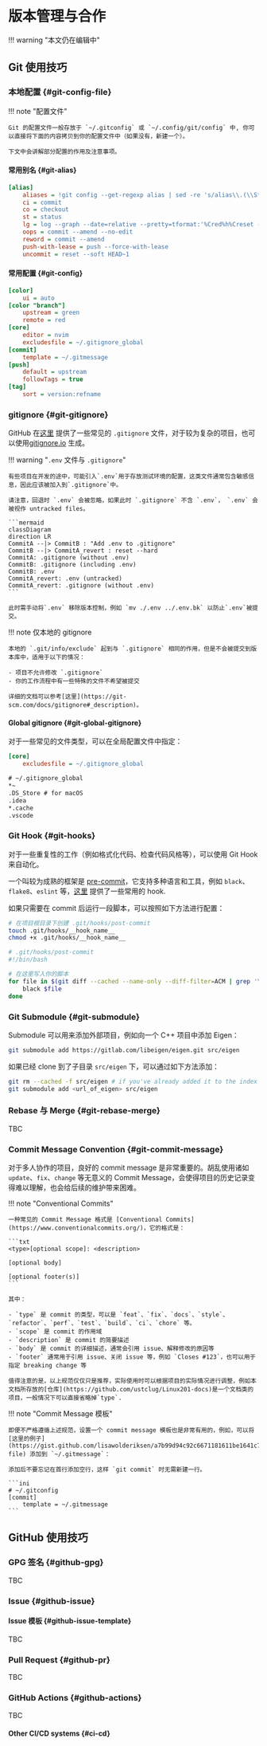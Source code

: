 # 版本管理与合作

!!! warning "本文仍在编辑中"

## Git 使用技巧

### 本地配置 {#git-config-file}

!!! note "配置文件"

    Git 的配置文件一般存放于 `~/.gitconfig` 或 `~/.config/git/config` 中, 你可以直接将下面的内容拷贝到你的配置文件中（如果没有，新建一个）。

    下文中会讲解部分配置的作用及注意事项。

#### 常用别名 {#git-alias}

```ini
[alias]
    aliases = !git config --get-regexp alias | sed -re 's/alias\\.(\\S*)\\s(.*)$/\\1 = \\2/g'
    ci = commit
    co = checkout
    st = status
    lg = log --graph --date=relative --pretty=tformat:'%Cred%h%Creset -%C(auto)%d%Creset %s %Cgreen(%an %ad)%Creset'
    oops = commit --amend --no-edit
    reword = commit --amend
    push-with-lease = push --force-with-lease
    uncommit = reset --soft HEAD~1
```

#### 常用配置 {#git-config}

```ini
[color]
    ui = auto
[color "branch"]
    upstream = green
    remote = red
[core]
    editor = nvim
    excludesfile = ~/.gitignore_global
[commit]
    template = ~/.gitmessage
[push]
    default = upstream
    followTags = true
[tag]
    sort = version:refname
```

### gitignore {#git-gitignore}

GitHub 在[这里](https://github.com/github/gitignore) 提供了一些常见的 `.gitignore` 文件，对于较为复杂的项目，也可以使用[gitignore.io](https://www.gitignore.io/) 生成。

!!! warning "`.env` 文件与 `.gitignore`"

    有些项目在开发的途中，可能引入`.env`用于存放测试环境的配置，这类文件通常包含敏感信息，因此应该被加入到`.gitignore`中。

    请注意，回退时 `.env` 会被忽略，如果此时 `.gitignore` 不含 `.env`， `.env` 会被视作 untracked files。

    ```mermaid
    classDiagram
    direction LR
    CommitA --|> CommitB : "Add .env to .gitignore"
    CommitB --|> CommitA_revert : reset --hard
    CommitA: .gitignore (without .env)
    CommitB: .gitignore (including .env)
    CommitB: .env
    CommitA_revert: .env (untracked)
    CommitA_revert: .gitignore (without .env)
    ```

    此时需手动将`.env` 移除版本控制，例如 `mv ./.env ../.env.bk` 以防止`.env`被提交。

!!! note 仅本地的 gitignore

    本地的 `.git/info/exclude` 起到与 `.gitignore` 相同的作用，但是不会被提交到版本库中，适用于以下的情况：

    - 项目不允许修改 `.gitignore`
    - 你的工作流程中有一些特殊的文件不希望被提交

    详细的文档可以参考[这里](https://git-scm.com/docs/gitignore#_description)。

#### Global gitignore {#git-global-gitignore}

对于一些常见的文件类型，可以在全局配置文件中指定：

```ini
[core]
    excludesfile = ~/.gitignore_global
```

```txt
# ~/.gitignore_global
*~
.DS_Store # for macOS
.idea
*.cache
.vscode
```

### Git Hook {#git-hooks}

对于一些重复性的工作（例如格式化代码、检查代码风格等），可以使用 Git Hook 来自动化。

一个叫较为成熟的框架是 [pre-commit](https://pre-commit.com/)，它支持多种语言和工具，例如 `black`、`flake8`、`eslint` 等，[这里](https://github.com/pre-commit/pre-commit-hooks) 提供了一些常用的 hook.

如果只需要在 commit 后运行一段脚本，可以按照如下方法进行配置：

```bash
# 在项目根目录下创建 .git/hooks/post-commit
touch .git/hooks/__hook_name__
chmod +x .git/hooks/__hook_name__
```

```bash
# .git/hooks/post-commit
#!/bin/bash

# 在这里写入你的脚本
for file in $(git diff --cached --name-only --diff-filter=ACM | grep '\.py$'); do
    black $file
done
```

### Git Submodule {#git-submodule}

Submodule 可以用来添加外部项目，例如向一个 C++ 项目中添加 Eigen：

```bash
git submodule add https://gitlab.com/libeigen/eigen.git src/eigen
```

如果已经 clone 到了子目录 `src/eigen` 下，可以通过如下方法添加：

```bash
git rm --cached -f src/eigen # if you've already added it to the index
git submodule add <url_of_eigen> src/eigen
```

### Rebase 与 Merge {#git-rebase-merge}

TBC

### Commit Message Convention {#git-commit-message}

对于多人协作的项目，良好的 commit message 是非常重要的。胡乱使用诸如 `update`、`fix`、`change` 等无意义的 Commit Message，会使得项目的历史记录变得难以理解，也会给后续的维护带来困难。

!!! note "Conventional Commits"

    一种常见的 Commit Message 格式是 [Conventional Commits](https://www.conventionalcommits.org/)，它的格式是：

    ```txt
    <type>[optional scope]: <description>

    [optional body]

    [optional footer(s)]
    ```

    其中：

    - `type` 是 commit 的类型，可以是 `feat`、`fix`、`docs`、`style`、`refactor`、`perf`、`test`、`build`、`ci`、`chore` 等。
    - `scope` 是 commit 的作用域
    - `description` 是 commit 的简要描述
    - `body` 是 commit 的详细描述，通常会引用 issue、解释修改的原因等
    - `footer` 通常用于引用 issue、关闭 issue 等，例如 `Closes #123`，也可以用于指定 breaking change 等

    值得注意的是，以上规范仅仅只是推荐，实际使用时可以根据项目的实际情况进行调整，例如本文档所存放的[仓库](https://github.com/ustclug/Linux201-docs)是一个文档类的项目，一般情况下可以直接省略掉`type`.

!!! note "Commit Message 模板"

    即便不严格遵循上述规范，设置一个 commit message 模板也是非常有用的，例如，可以将 [这里的例子](https://gist.github.com/lisawolderiksen/a7b99d94c92c6671181611be1641c733#template-file) 添加到 `~/.gitmessage`：

    添加后不要忘记在首行添加空行，这样 `git commit` 时无需新建一行。

    ```ini
    # ~/.gitconfig
    [commit]
        template = ~/.gitmessage
    ```

## GitHub 使用技巧

### GPG 签名 {#github-gpg}

TBC

### Issue {#github-issue}

#### Issue 模板 {#github-issue-template}

TBC

### Pull Request {#github-pr}

TBC

### GitHub Actions {#github-actions}

TBC

#### Other CI/CD systems {#ci-cd}
